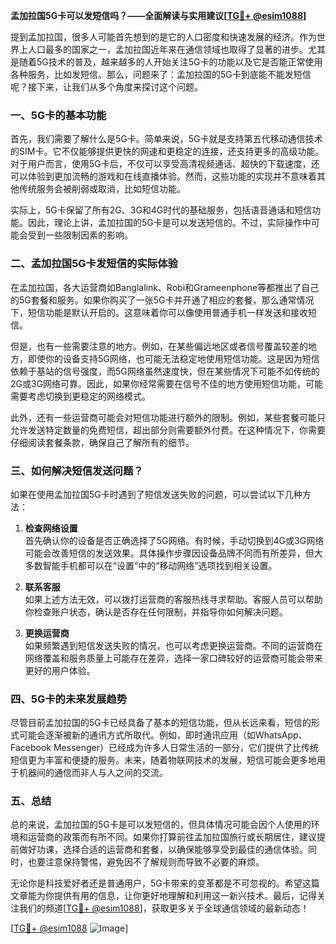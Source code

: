 **孟加拉国5G卡可以发短信吗？——全面解读与实用建议[[TG💪+ @esim1088](https://t.me/s/esim1088)]**

提到孟加拉国，很多人可能首先想到的是它的人口密度和快速发展的经济。作为世界上人口最多的国家之一，孟加拉国近年来在通信领域也取得了显著的进步。尤其是随着5G技术的普及，越来越多的人开始关注5G卡的功能以及它是否能正常使用各种服务，比如发短信。那么，问题来了：孟加拉国的5G卡到底能不能发短信呢？接下来，让我们从多个角度来探讨这个问题。

### 一、5G卡的基本功能

首先，我们需要了解什么是5G卡。简单来说，5G卡就是支持第五代移动通信技术的SIM卡。它不仅能够提供更快的网速和更稳定的连接，还支持更多的高级功能。对于用户而言，使用5G卡后，不仅可以享受高清视频通话、超快的下载速度，还可以体验到更加流畅的游戏和在线直播体验。然而，这些功能的实现并不意味着其他传统服务会被削弱或取消，比如短信功能。

实际上，5G卡保留了所有2G、3G和4G时代的基础服务，包括语音通话和短信功能。因此，理论上讲，孟加拉国的5G卡是可以发送短信的。不过，实际操作中可能会受到一些限制因素的影响。

### 二、孟加拉国5G卡发短信的实际体验

在孟加拉国，各大运营商如Banglalink、Robi和Grameenphone等都推出了自己的5G套餐和服务。如果你购买了一张5G卡并开通了相应的套餐，那么通常情况下，短信功能是默认开启的。这意味着你可以像使用普通手机一样发送和接收短信。

但是，也有一些需要注意的地方。例如，在某些偏远地区或者信号覆盖较差的地方，即使你的设备支持5G网络，也可能无法稳定地使用短信功能。这是因为短信依赖于基站的信号强度，而5G网络虽然速度快，但在某些情况下可能不如传统的2G或3G网络可靠。因此，如果你经常需要在信号不佳的地方使用短信功能，可能需要考虑切换到更稳定的网络模式。

此外，还有一些运营商可能会对短信功能进行额外的限制。例如，某些套餐可能只允许发送特定数量的免费短信，超出部分则需要额外付费。在这种情况下，你需要仔细阅读套餐条款，确保自己了解所有的细节。

### 三、如何解决短信发送问题？

如果在使用孟加拉国5G卡时遇到了短信发送失败的问题，可以尝试以下几种方法：

1. **检查网络设置**  
   首先确认你的设备是否正确选择了5G网络。有时候，手动切换到4G或3G网络可能会改善短信的发送效果。具体操作步骤因设备品牌不同而有所差异，但大多数智能手机都可以在“设置”中的“移动网络”选项找到相关设置。

2. **联系客服**  
   如果上述方法无效，可以拨打运营商的客服热线寻求帮助。客服人员可以帮助你检查账户状态，确认是否存在任何限制，并指导你如何解决问题。

3. **更换运营商**  
   如果频繁遇到短信发送失败的情况，也可以考虑更换运营商。不同的运营商在网络覆盖和服务质量上可能存在差异，选择一家口碑较好的运营商可能会带来更好的用户体验。

### 四、5G卡的未来发展趋势

尽管目前孟加拉国的5G卡已经具备了基本的短信功能，但从长远来看，短信的形式可能会逐渐被新的通讯方式所取代。例如，即时通讯应用（如WhatsApp、Facebook Messenger）已经成为许多人日常生活的一部分，它们提供了比传统短信更为丰富和便捷的服务。未来，随着物联网技术的发展，短信可能会更多地用于机器间的通信而非人与人之间的交流。

### 五、总结

总的来说，孟加拉国的5G卡是可以发短信的，但具体情况可能会因个人使用的环境和运营商的政策而有所不同。如果你打算前往孟加拉国旅行或长期居住，建议提前做好功课，选择合适的运营商和套餐，以确保能够享受到最佳的通信体验。同时，也要注意保持警惕，避免因不了解规则而导致不必要的麻烦。

无论你是科技爱好者还是普通用户，5G卡带来的变革都是不可忽视的。希望这篇文章能为你提供有用的信息，让你更好地理解和利用这一新兴技术。最后，记得关注我们的频道[[TG💪+ @esim1088](https://t.me/s/esim1088)]，获取更多关于全球通信领域的最新动态！

[[TG💪+ @esim1088](https://t.me/s/esim1088) ![Image](https://i.postimg.cc/4NQfJmqS/Snipaste-2025-05-13-00-14-12.png)]